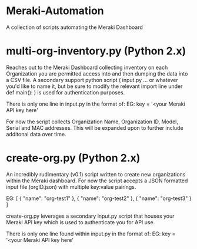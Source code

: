 # Meraki-Automation
A collection of scripts automating the Meraki Dashboard

# multi-org-inventory.py (Python 2.x)
Reaches out to the Meraki Dashboard collecting inventory on each Organization you are permitted access into and then dumping the data into a CSV file. A secondary support python script ( input.py ... or whatever you'd like to name it, but be sure to modify the relevant import line under def main(): ) is used for authentication purposes. 

There is only one line in input.py in the format of:
EG: key = '<your Meraki API key here'

For now the script collects Organization Name, Organization ID, Model, Serial and MAC addresses. This will be expanded upon to further include additonal data over time.

# create-org.py (Python 2.x)
An incredibly rudimentary (v0.1) script written to create new organizations within the Meraki dashboard. For now the script accepts a JSON formatted input file (orgID.json) with multiple key:value pairings.

EG:
[
        {
                "name": "org-test1"
        },
        {
                "name": "org-test2"
        },
        {
                "name": "org-test3"
        }
]

create-org.py leverages a secondary input.py script that houses your Meraki API key which is used to authenticate you for API use.

There is only one line found within input.py in the format of:
EG: key = '<your Meraki API key here'
